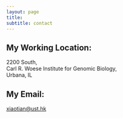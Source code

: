 ```yaml
---
layout: page
title: 
subtitle: contact
---
```


## My Working Location:
2200 South, 
<br />Carl R. Woese Institute for Genomic Biology, 
<br />Urbana, IL

## My Email:
xiaotian@ust.hk
